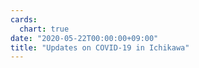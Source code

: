 ```yaml
---
cards:
  chart: true
date: "2020-05-22T00:00:00+09:00"
title: "Updates on COVID-19 in Ichikawa"
---
```

